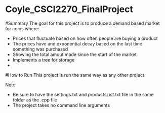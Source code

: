 # Coyle_CSCI2270_FinalProject

#Summary
  The goal for this project is to produce a demand based market for coins where:
   + Prices that fluctuate based on how often people are buying a product
   + The prices have and exponential decay based on the last time something was purchased
   + Showing the total amout made since the start of the market  
   + Implements a tree for storage
   + 

#How to Run
 This project is run the same way as any other project  
  
 Note:
   + Be sure to have the settings.txt and productsList.txt file in the same folder as the .cpp file
   + The project takes no command line arguments
